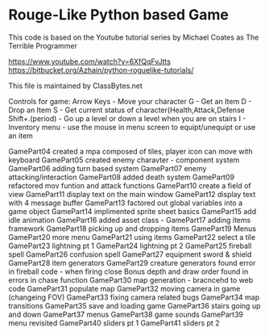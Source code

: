 # Rouge-Like Python based Game
This code is based on the Youtube tutorial series by
Michael Coates as The Terrible Programmer

https://www.youtube.com/watch?v=6XfQqFvJtts
https://bitbucket.org/Azhain/python-roguelike-tutorials/

This file is maintained by ClassBytes.net

Controls for game:
Arrow Keys       - Move your character
G                - Get an Item
D                - Drop an Item
S                - Get current status of character(Health,Attack,Defense
Shift+.(period)  - Go up a level or down a level when you are on stairs
I                - Inventory menu - use the mouse in menu screen to equipt/unequipt or use an item


GamePart04  created a mpa composed of tiles, player icon can move with keyboard
GamePart05  created enemy charavter - component system
GamePart06  adding turn based system
GamePart07  enemy attacking/interaction
GamePart08  added death system
GamePart09  refactored mov funtion and attack functions
GamePart10  create a field of view
GamePart11  display text on the main window
GamePart12  display text with 4 message buffer
GamePart13  factored out global variables into a game object
GamePart14  implimented sprite sheet basics
GamePart15  add idle animation
GamePart16  added asset class -
GamePart17  adding items framework
GamePart18  picking up and dropping items
GamePart19  Menus
GamePart20  more menu
GamePart21  using items
GamePart22  select a tile
GamePart23  lightning pt 1
GamePart24  lightning pt 2
GamePart25  fireball spell
GamePart26  confusion spell
GamePart27  equipment sword & shield
GamePart28  item generators
GamePart29  creature generators found error in fireball code - when firing close
Bonus       depth and draw order found in errors in chase function
GamePart30  map generation - bracncehd to web code
GamePart31  populate map
GamePart32  moving camera in game (changeing FOV)
GamePart33  fixing camera related bugs
GamePart34  map transitions
GamePart35  save and loading game
GamePart36  stairs going up and down
GamePart37  menus
GamePart38  game sounds
GamePart39  menu revisited
GamePart40  sliders pt 1
GamePart41  sliders pt 2
